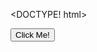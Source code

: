 <DOCTYPE! html>
<html>
  <head>
  </head>
  <body>
    <button>Click Me!</button>
    </body
</html>
